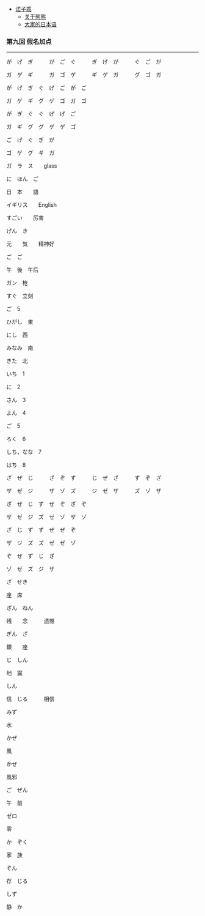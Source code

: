 - [诺子乖](Yi.md)
  - [关于熊熊](bear.md)
  - [大家的日本语](japanese.md)

### 第九回 假名加点

-----------------------------------------------

が　げ　ぎ　　　が　ご　ぐ　　　ぎ　げ　が　　　ぐ　ご　が

ガ　ゲ　ギ　　　ガ　ゴ　ゲ　　　ギ　ゲ　ガ　　　グ　ゴ　ガ

が　げ　ぎ　ぐ　げ　ご　が　ご

ガ　ゲ　ギ　グ　ゲ　ゴ　ガ　ゴ

が　ぎ　ぐ　ぐ　げ　げ　ご

ガ　ギ　グ　グ　ゲ　ゲ　ゴ

ご　げ　ぐ　ぎ　が

ゴ　ゲ　グ　ギ　ガ

ガ　ラ　ス　　glass

に　ほん　ご

日　本　　語

イギリス　　English

すごい　　厉害

げん　き

元　　気　　精神好

ご　ご

午　後　午后

ガン　枪

すぐ　立刻

ご　5

ひがし　東

にし　西

みなみ　南

きた　北

いち　1

に　2

さん　3

よん　4

ご　5

ろく　6

しち，なな　7

はち　8

ざ　ぜ　じ　　　ざ　ぞ　ず　　　じ　ぜ　ざ　　　ず　ぞ　ざ

ザ　ゼ　ジ　　　ザ　ゾ　ズ　　　ジ　ゼ　ザ　　　ズ　ゾ　ザ

ざ　ぜ　じ　ず　ぜ　ぞ　ざ　ぞ

ザ　ゼ　ジ　ズ　ゼ　ゾ　ザ　ゾ

ざ　じ　ず　ず　ぜ　ぜ　ぞ

ザ　ジ　ズ　ズ　ゼ　ゼ　ゾ

ぞ　ぜ　ず　じ　ざ

ゾ　ゼ　ズ　ジ　ザ

ざ　せき

座　席

ざん　ねん

残　　念　　　遗憾

ぎん　ざ

銀　　座

じ　しん

地　震

しん

信　じる　　　相信

みず

水

かぜ

風

かぜ

風邪

ご　ぜん

午　前

ゼロ

零

か　ぞく

家　族

ぞん

存　じる

しず

静　か
